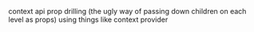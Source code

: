 context api
prop drilling (the ugly way of passing down children on each level as props)
using things like context provider
